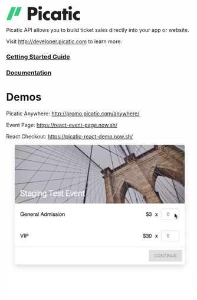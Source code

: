 <img src="assets/picatic-logo-duotone-darkbg.png" width="200" alt="Picatic logo" />

Picatic API allows you to build ticket sales directly into your app or website.

Visit http://developer.picatic.com to learn more.

### [Getting Started Guide](http://developer.picatic.com/v2/guides/getting-started/)
### [Documentation](http://developer.picatic.com/v2/api/)

# Demos

Picatic Anywhere: http://promo.picatic.com/anywhere/

Event Page: https://react-event-page.now.sh/

React Checkout: https://picatic-react-demo.now.sh/
[![Checkout Gif](/assets/react-checkout.gif)](https://picatic-react-demo.now.sh/)
